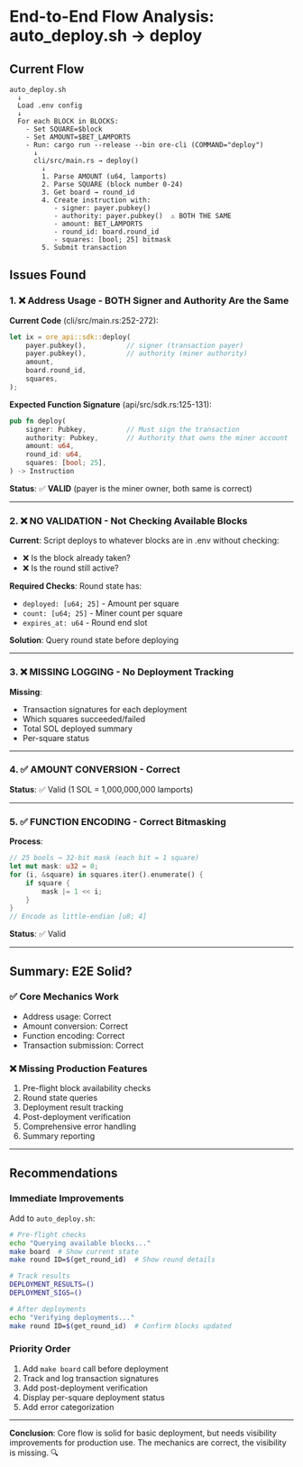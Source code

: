 # End-to-End Flow Analysis: auto_deploy.sh → deploy

## Current Flow

```
auto_deploy.sh
  ↓
  Load .env config
  ↓
  For each BLOCK in BLOCKS:
    - Set SQUARE=$block
    - Set AMOUNT=$BET_LAMPORTS
    - Run: cargo run --release --bin ore-cli (COMMAND="deploy")
      ↓
      cli/src/main.rs → deploy()
        ↓
        1. Parse AMOUNT (u64, lamports)
        2. Parse SQUARE (block number 0-24)
        3. Get board → round_id
        4. Create instruction with:
           - signer: payer.pubkey()
           - authority: payer.pubkey()  ⚠️ BOTH THE SAME
           - amount: BET_LAMPORTS
           - round_id: board.round_id
           - squares: [bool; 25] bitmask
        5. Submit transaction
```

## Issues Found

### 1. ❌ Address Usage - BOTH Signer and Authority Are the Same

**Current Code** (cli/src/main.rs:252-272):

```rust
let ix = ore_api::sdk::deploy(
    payer.pubkey(),          // signer (transaction payer)
    payer.pubkey(),          // authority (miner authority)
    amount,
    board.round_id,
    squares,
);
```

**Expected Function Signature** (api/src/sdk.rs:125-131):

```rust
pub fn deploy(
    signer: Pubkey,          // Must sign the transaction
    authority: Pubkey,       // Authority that owns the miner account
    amount: u64,
    round_id: u64,
    squares: [bool; 25],
) -> Instruction
```

**Status**: ✅ **VALID** (payer is the miner owner, both same is correct)

---

### 2. ❌ NO VALIDATION - Not Checking Available Blocks

**Current**: Script deploys to whatever blocks are in .env without checking:

- ❌ Is the block already taken?
- ❌ Is the round still active?

**Required Checks**: Round state has:

- `deployed: [u64; 25]` - Amount per square
- `count: [u64; 25]` - Miner count per square
- `expires_at: u64` - Round end slot

**Solution**: Query round state before deploying

---

### 3. ❌ MISSING LOGGING - No Deployment Tracking

**Missing**:

- Transaction signatures for each deployment
- Which squares succeeded/failed
- Total SOL deployed summary
- Per-square status

---

### 4. ✅ AMOUNT CONVERSION - Correct

**Status**: ✅ Valid (1 SOL = 1,000,000,000 lamports)

---

### 5. ✅ FUNCTION ENCODING - Correct Bitmasking

**Process**:

```rust
// 25 bools → 32-bit mask (each bit = 1 square)
let mut mask: u32 = 0;
for (i, &square) in squares.iter().enumerate() {
    if square {
        mask |= 1 << i;
    }
}
// Encode as little-endian [u8; 4]
```

**Status**: ✅ Valid

---

## Summary: E2E Solid?

### ✅ Core Mechanics Work

- Address usage: Correct
- Amount conversion: Correct
- Function encoding: Correct
- Transaction submission: Correct

### ❌ Missing Production Features

1. Pre-flight block availability checks
2. Round state queries
3. Deployment result tracking
4. Post-deployment verification
5. Comprehensive error handling
6. Summary reporting

---

## Recommendations

### Immediate Improvements

Add to `auto_deploy.sh`:

```bash
# Pre-flight checks
echo "Querying available blocks..."
make board  # Show current state
make round ID=$(get_round_id)  # Show round details

# Track results
DEPLOYMENT_RESULTS=()
DEPLOYMENT_SIGS=()

# After deployments
echo "Verifying deployments..."
make round ID=$(get_round_id)  # Confirm blocks updated
```

### Priority Order

1. Add `make board` call before deployment
2. Track and log transaction signatures
3. Add post-deployment verification
4. Display per-square deployment status
5. Add error categorization

---

**Conclusion**: Core flow is solid for basic deployment, but needs visibility improvements for production use. The mechanics are correct, the visibility is missing. 🔍
